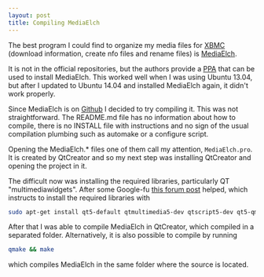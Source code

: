 ```yaml
---
layout: post
title: Compiling MediaElch
---
```


The best program I could find to organize my media files for
[XBMC](http://xbmc.org/) (download information, create nfo files and rename
files) is [MediaElch](http://www.kvibes.de/mediaelch/).

It is not in the official repositories, but the authors provide a
[PPA](http://www.kvibes.de/en/mediaelch/download/) that can be used to
install MediaElch. This worked well when I was using Ubuntu 13.04, but
after I updated to Ubuntu 14.04 and installed MediaElch again, it didn't
work properly.

Since MediaElch is on [Github](https://github.com/Komet/MediaElch) I
decided to try compiling it. This was not straightforward. The README.md
file has no information about how to compile, there is no INSTALL file with
instructions and no sign of the usual compilation plumbing such as automake
or a configure script.

Opening the MediaElch.* files one of them call my attention,
`MediaElch.pro`. It is created by QtCreator and so my next step was
installing QtCreator and opening the project in it.

The difficult now was installing the required libraries, particularly QT
"multimediawidgets". After some Google-fu
[this forum post](http://community.kvibes.de/topic/show/is-the-2-12-version-for-ubuntu-ready)
helped, which instructs to install the required libraries with

```sh
sudo apt-get install qt5-default qtmultimedia5-dev qtscript5-dev qt5-qmake libmediainfo-dev zlib1g-dev libzen-dev libcurl4-openssl-dev
```

After that I was able to compile MediaElch in QtCreator, which compiled in
a separated folder. Alternatively, it is also possible to compile by
running

```sh
qmake && make
```

which compiles MediaElch in the same folder where
the source is located.

